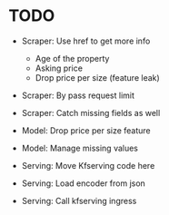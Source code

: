 # TODO
* Scraper: Use href to get more info
  - Age of the property
  - Asking price
  - Drop price per size (feature leak) 
  
* Scraper: By pass request limit
* Scraper: Catch missing fields as well

* Model: Drop price per size feature
* Model: Manage missing values

* Serving: Move Kfserving code here
* Serving: Load encoder from json
* Serving: Call kfserving ingress
